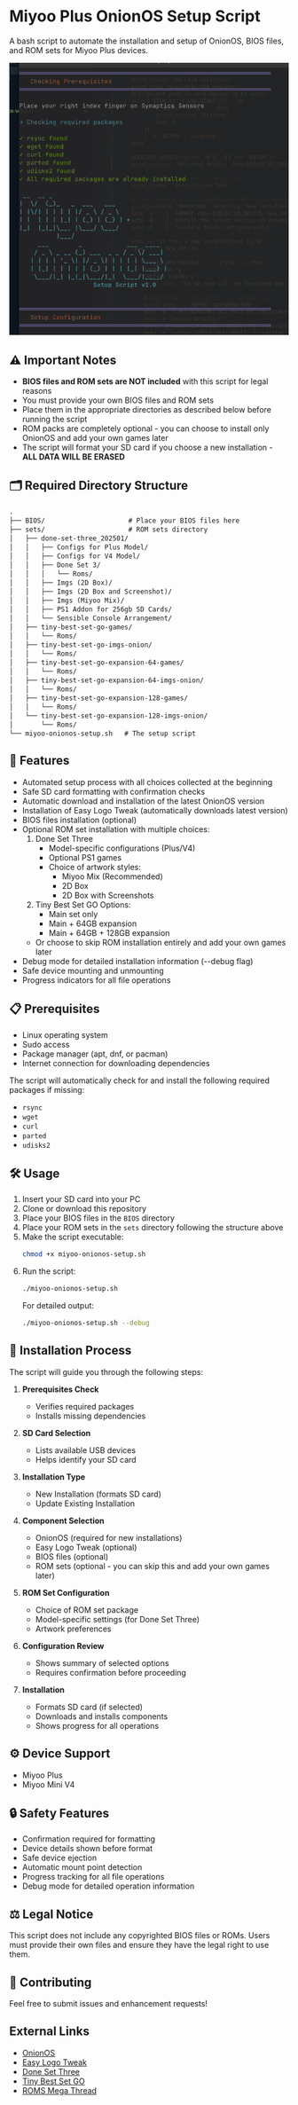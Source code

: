 # Miyoo Plus OnionOS Setup Script

A bash script to automate the installation and setup of OnionOS, BIOS files, and ROM sets for Miyoo Plus devices.

![screenshot](./img/screenshot.png)

## ⚠️ Important Notes

- **BIOS files and ROM sets are NOT included** with this script for legal reasons
- You must provide your own BIOS files and ROM sets
- Place them in the appropriate directories as described below before running the script
- ROM packs are completely optional - you can choose to install only OnionOS and add your own games later
- The script will format your SD card if you choose a new installation - **ALL DATA WILL BE ERASED**


## 🗂️ Required Directory Structure

```
.
├── BIOS/                     # Place your BIOS files here
├── sets/                     # ROM sets directory
│   ├── done-set-three_202501/
│   │   ├── Configs for Plus Model/
│   │   ├── Configs for V4 Model/
│   │   ├── Done Set 3/
│   │   │   └── Roms/
│   │   ├── Imgs (2D Box)/
│   │   ├── Imgs (2D Box and Screenshot)/
│   │   ├── Imgs (Miyoo Mix)/
│   │   ├── PS1 Addon for 256gb SD Cards/
│   │   └── Sensible Console Arrangement/
│   ├── tiny-best-set-go-games/
│   │   └── Roms/
│   ├── tiny-best-set-go-imgs-onion/
│   │   └── Roms/
│   ├── tiny-best-set-go-expansion-64-games/
│   │   └── Roms/
│   ├── tiny-best-set-go-expansion-64-imgs-onion/
│   │   └── Roms/
│   ├── tiny-best-set-go-expansion-128-games/
│   │   └── Roms/
│   └── tiny-best-set-go-expansion-128-imgs-onion/
│       └── Roms/
└── miyoo-onionos-setup.sh   # The setup script
```

## 🚀 Features

- Automated setup process with all choices collected at the beginning
- Safe SD card formatting with confirmation checks
- Automatic download and installation of the latest OnionOS version
- Installation of Easy Logo Tweak (automatically downloads latest version)
- BIOS files installation (optional)
- Optional ROM set installation with multiple choices:
  1. Done Set Three
     - Model-specific configurations (Plus/V4)
     - Optional PS1 games
     - Choice of artwork styles:
       - Miyoo Mix (Recommended)
       - 2D Box
       - 2D Box with Screenshots
  2. Tiny Best Set GO Options:
     - Main set only
     - Main + 64GB expansion
     - Main + 64GB + 128GB expansion
  - Or choose to skip ROM installation entirely and add your own games later
- Debug mode for detailed installation information (--debug flag)
- Safe device mounting and unmounting
- Progress indicators for all file operations

## 📋 Prerequisites

- Linux operating system
- Sudo access
- Package manager (apt, dnf, or pacman)
- Internet connection for downloading dependencies

The script will automatically check for and install the following required packages if missing:
  - `rsync`
  - `wget`
  - `curl`
  - `parted`
  - `udisks2`

## 🛠️ Usage

1. Insert your SD card into your PC
2. Clone or download this repository
3. Place your BIOS files in the `BIOS` directory
4. Place your ROM sets in the `sets` directory following the structure above
5. Make the script executable:
   ```bash
   chmod +x miyoo-onionos-setup.sh
   ```
6. Run the script:
   ```bash
   ./miyoo-onionos-setup.sh
   ```
   For detailed output:
   ```bash
   ./miyoo-onionos-setup.sh --debug
   ```

## 📝 Installation Process

The script will guide you through the following steps:

1. **Prerequisites Check**
   - Verifies required packages
   - Installs missing dependencies

2. **SD Card Selection**
   - Lists available USB devices
   - Helps identify your SD card

3. **Installation Type**
   - New Installation (formats SD card)
   - Update Existing Installation

4. **Component Selection**
   - OnionOS (required for new installations)
   - Easy Logo Tweak (optional)
   - BIOS files (optional)
   - ROM sets (optional - you can skip this and add your own games later)

5. **ROM Set Configuration**
   - Choice of ROM set package
   - Model-specific settings (for Done Set Three)
   - Artwork preferences

6. **Configuration Review**
   - Shows summary of selected options
   - Requires confirmation before proceeding

7. **Installation**
   - Formats SD card (if selected)
   - Downloads and installs components
   - Shows progress for all operations

## ⚙️ Device Support

- Miyoo Plus
- Miyoo Mini V4

## 🔒 Safety Features

- Confirmation required for formatting
- Device details shown before format
- Safe device ejection
- Automatic mount point detection
- Progress tracking for all file operations
- Debug mode for detailed operation information

## ⚖️ Legal Notice

This script does not include any copyrighted BIOS files or ROMs. Users must provide their own files and ensure they have the legal right to use them.

## 🤝 Contributing

Feel free to submit issues and enhancement requests! 

## External Links

- [OnionOS](https://github.com/OnionUI/Onion)
- [Easy Logo Tweak](https://github.com/schmurtzm/Miyoo-Mini-easy-logotweak)
- [Done Set Three](https://archive.org/details/done-set-three_202501)
- [Tiny Best Set GO](https://myrient.erista.me/files/Miscellaneous/Tiny%20Best%20Set%3A%20GO%21/)
- [ROMS Mega Thread](https://r-roms.github.io/)
